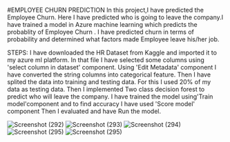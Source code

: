 #EMPLOYEE CHURN PREDICTION
In this project,I have predicted the Employee Churn.
Here I have predicted who is going to leave the company.I have trained a model in Azure machine learning which predicts the probablity of Employee Churn .
I have predicted churn in terms of probability and determined what factors made Employee leave his/her job.

STEPS:
I have downloaded the HR Dataset from Kaggle and imported it to my azure ml platform.
In that file I have selected some columns using 'select column in dataset' component.
Using 'Edit Metadata' component I have converted the string columns into categorical feature.
Then I have splited the data into training and testing data.
For this I used 20% of my data as testing data.
Then I implemented Two class decision forest to predict who will leave the company.
I have trained the model using'Train model'component and to find accuracy I have used 'Score model' component 
Then I evaluated and have Run the model.


![Screenshot (292)](https://user-images.githubusercontent.com/70439471/166973964-b77bad5e-5bfb-41b4-9421-7d178c4d5c9c.png)
![Screenshot (293)](https://user-images.githubusercontent.com/70439471/166973969-1ab284cf-dcb4-4671-bd8e-3700a33af1c9.png)
![Screenshot (294)](https://user-images.githubusercontent.com/70439471/166973979-024c2fc1-47d0-48a6-b02c-7893c6e6f090.png)
![Screenshot (295)](https://user-images.githubusercontent.com/70439471/166973982-1175c509-01e1-436d-8c9d-159c1b684a28.png)
![Screenshot (295)](https://user-images.githubusercontent.com/70439471/166973987-1d50c5de-9636-44fb-8770-344ac20b5555.png)
